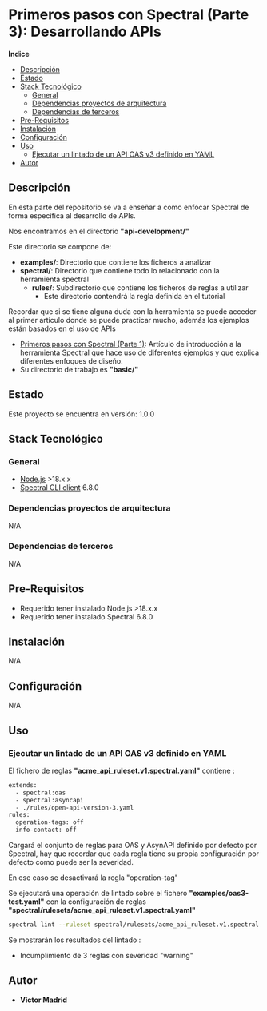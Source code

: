 <h1>Primeros pasos con Spectral (Parte 3): Desarrollando APIs</h1>





**Índice**
- [Descripción](#descripción)
- [Estado](#estado)
- [Stack Tecnológico](#stack-tecnológico)
  - [General](#general)
  - [Dependencias proyectos de arquitectura](#dependencias-proyectos-de-arquitectura)
  - [Dependencias de terceros](#dependencias-de-terceros)
- [Pre-Requisitos](#pre-requisitos)
- [Instalación](#instalación)
- [Configuración](#configuración)
- [Uso](#uso)
  - [Ejecutar un lintado de un API OAS v3 definido en YAML](#ejecutar-un-lintado-de-un-api-oas-v3-definido-en-yaml)
- [Autor](#autor)





## Descripción

En esta parte del repositorio se va a enseñar a como enfocar Spectral de forma específica al desarrollo de APIs.

Nos encontramos en el directorio **"api-development/"**

Este directorio se compone de:

* **examples/**: Directorio que contiene los ficheros a analizar
* **spectral/**: Directorio que contiene todo lo relacionado con la herramienta spectral
  * **rules/**: Subdirectorio que contiene los ficheros de reglas a utilizar
    * Este directorio contendrá la regla definida en el tutorial

Recordar que si se tiene alguna duda con la herramienta se puede acceder al primer artículo donde se puede practicar mucho, además los ejemplos están basados en el uso de APIs

* [Primeros pasos con Spectral (Parte 1)](https://www.enmilocalfunciona.io/primeros-pasos-con-spectral): Artículo de introducción a la herramienta Spectral que hace uso de diferentes ejemplos y que explica diferentes enfoques de diseño.
 * Su directorio de trabajo es **"basic/"**





## Estado

Este proyecto se encuentra en versión: 1.0.0





## Stack Tecnológico

### General

* [Node.js](https://nodejs.org/es) >18.x.x
* [Spectral CLI client](https://meta.stoplight.io/docs/spectral/9ffa04e052cc1-spectral-cli) 6.8.0


### Dependencias proyectos de arquitectura

N/A


### Dependencias de terceros

N/A





## Pre-Requisitos

* Requerido tener instalado Node.js >18.x.x
* Requerido tener instalado Spectral 6.8.0





## Instalación

N/A





## Configuración

N/A





## Uso

### Ejecutar un lintado de un API OAS v3 definido en YAML


El fichero de reglas **"acme_api_ruleset.v1.spectral.yaml"** contiene :

```bash
extends:
  - spectral:oas
  - spectral:asyncapi
  - ./rules/open-api-version-3.yaml
rules:
  operation-tags: off
  info-contact: off
```

Cargará el conjunto de reglas para OAS y AsynAPI definido por defecto por Spectral, hay que recordar que cada regla tiene su propia configuración por defecto como puede ser la severidad.

En ese caso se desactivará la regla "operation-tag"

Se ejecutará una operación de lintado sobre el fichero **"examples/oas3-test.yaml"** con la configuración de reglas **"spectral/rulesets/acme_api_ruleset.v1.spectral.yaml"**

```bash
spectral lint --ruleset spectral/rulesets/acme_api_ruleset.v1.spectral.yaml examples/oas3-test.yaml
```

Se mostrarán los resultados del lintado :

* Incumplimiento de 3 reglas con severidad "warning"





## Autor

* **Víctor Madrid**